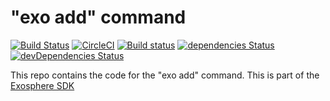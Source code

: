 # "exo add" command

[![Build Status](https://travis-ci.org/Originate/exo-add.svg?branch=master)](https://travis-ci.org/Originate/exo-add)
[![CircleCI](https://circleci.com/gh/Originate/exo-add.svg?style=shield)](https://circleci.com/gh/Originate/exo-add)
[![Build status](https://ci.appveyor.com/api/projects/status/afmk5332r2c3qa2o?svg=true&passingText=windows%20passing&failingText=windows%20failing&pendingText=windows%20pending)](https://ci.appveyor.com/project/kevgo/exo-add)
[![dependencies Status](https://david-dm.org/Originate/exo-add/status.svg)](https://david-dm.org/Originate/exo-add)
[![devDependencies Status](https://david-dm.org/Originate/exo-add/dev-status.svg)](https://david-dm.org/Originate/exo-add?type=dev)

This repo contains the code for the "exo add" command.
This is part of the [Exosphere SDK](https://github.com/Originate/exosphere-sdk)
